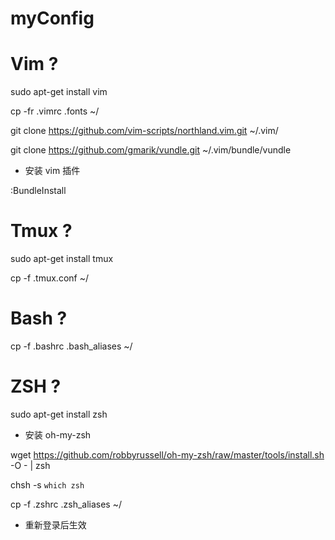 myConfig
========

# Vim ?

sudo apt-get install vim

cp -fr .vimrc .fonts ~/

git clone https://github.com/vim-scripts/northland.vim.git ~/.vim/

git clone https://github.com/gmarik/vundle.git ~/.vim/bundle/vundle 

* 安装 vim 插件

:BundleInstall

# Tmux ?

sudo apt-get install tmux

cp -f .tmux.conf ~/

# Bash ?

cp -f .bashrc .bash_aliases ~/

# ZSH ?

sudo apt-get install zsh

* 安装 oh-my-zsh

wget https://github.com/robbyrussell/oh-my-zsh/raw/master/tools/install.sh -O - | zsh

chsh -s `which zsh`

cp -f .zshrc .zsh_aliases ~/

* 重新登录后生效

